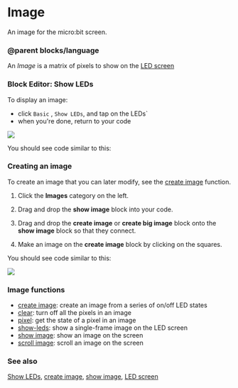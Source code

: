 # Image

An image for the micro:bit screen.

### @parent blocks/language

An *Image* is a matrix of pixels to show on the [LED screen](/device/screen)

### Block Editor: Show LEDs

To display an image:

* click `Basic` , `Show LEDs`, and tap on the LEDs`
* when you're done, return to your code

![](/static/mb/show-leds-1.png)

You should see code similar to this:

### Creating an image

To create an image that you can later modify, see the [create image](/reference/images/create-image) function.

1. Click the **Images** category on the left.

2. Drag and drop the **show image** block into your code.

3. Drag and drop the **create image** or **create big image** block onto the **show image** block so that they connect.

4. Make an image on the **create image** block by clicking on the squares.

You should see code similar to this:

![](/static/mb/blocks/image-0.png)

### Image functions

* [create image](/reference/images/create-image): create an image from a series of on/off LED states
* [clear](/reference/basic/clear-screen): turn off all the pixels in an image
* [pixel](/reference/images/pixel): get the state of a pixel in an image
* [show-leds](/reference/basic/show-leds): show a single-frame image on the LED screen
* [show image](/reference/images/show-image): show an image on the screen
* [scroll image](/reference/images/scroll-image): scroll an image on the screen

### See also

[Show LEDs](/reference/basic/show-leds), [create image](/reference/images/create-image), [show image](/reference/images/show-image), [LED screen](/device/screen)

